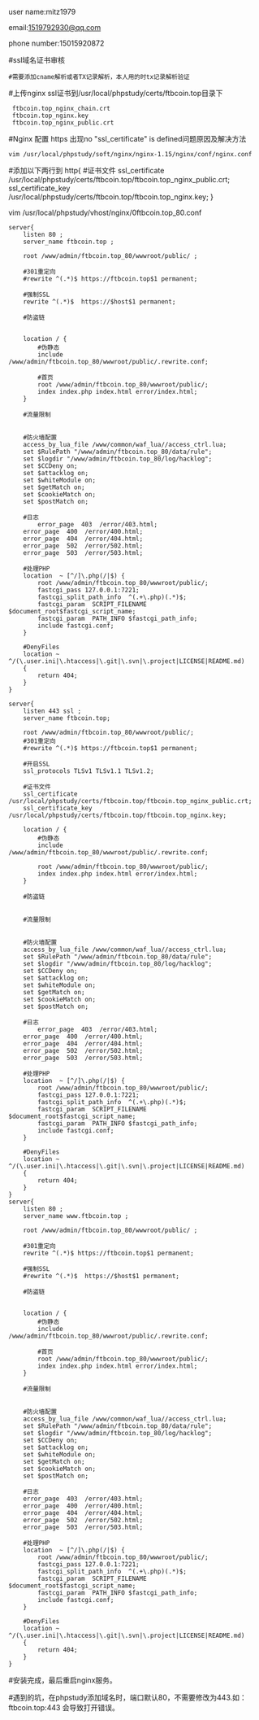 user name:mitz1979

email:1519792930@qq.com

phone number:15015920872

#ssl域名证书审核

	#需要添加cname解析或者TX记录解析，本人用的时tx记录解析验证



#上传nginx ssl证书到/usr/local/phpstudy/certs/ftbcoin.top目录下

 	 ftbcoin.top_nginx_chain.crt
 	 ftbcoin.top_nginx.key
 	 ftbcoin.top_nginx_public.crt

#Nginx 配置 https 出现no "ssl_certificate" is defined问题原因及解决方法

	vim /usr/local/phpstudy/soft/nginx/nginx-1.15/nginx/conf/nginx.conf
	
#添加以下两行到
	http{
		#证书文件
		ssl_certificate /usr/local/phpstudy/certs/ftbcoin.top/ftbcoin.top_nginx_public.crt; 
		ssl_certificate_key /usr/local/phpstudy/certs/ftbcoin.top/ftbcoin.top_nginx.key;
	}
	
vim /usr/local/phpstudy/vhost/nginx/0ftbcoin.top_80.conf

	server{
		listen 80 ;
		server_name ftbcoin.top ;

		root /www/admin/ftbcoin.top_80/wwwroot/public/ ;

		#301重定向
		#rewrite ^(.*)$ https://ftbcoin.top$1 permanent;

		#强制SSL
		rewrite ^(.*)$  https://$host$1 permanent;

		#防盗链


		location / {
			#伪静态
			include /www/admin/ftbcoin.top_80/wwwroot/public/.rewrite.conf;

			#首页
			root /www/admin/ftbcoin.top_80/wwwroot/public/;
			index index.php index.html error/index.html;
		}

		#流量限制


		#防火墙配置
		access_by_lua_file /www/common/waf_lua//access_ctrl.lua;
		set $RulePath "/www/admin/ftbcoin.top_80/data/rule";
		set $logdir "/www/admin/ftbcoin.top_80/log/hacklog";
		set $CCDeny on;
		set $attacklog on;
		set $whiteModule on;
		set $getMatch on;
		set $cookieMatch on;
		set $postMatch on;

		#日志
			error_page  403  /error/403.html;
		error_page  400  /error/400.html;
		error_page  404  /error/404.html;
		error_page  502  /error/502.html;
		error_page  503  /error/503.html;

		#处理PHP
		location  ~ [^/]\.php(/|$) {
			root /www/admin/ftbcoin.top_80/wwwroot/public/;
			fastcgi_pass 127.0.0.1:7221;
			fastcgi_split_path_info  ^(.+\.php)(.*)$;
			fastcgi_param  SCRIPT_FILENAME $document_root$fastcgi_script_name;
			fastcgi_param  PATH_INFO $fastcgi_path_info;
			include fastcgi.conf;
		}

		#DenyFiles
		location ~ ^/(\.user.ini|\.htaccess|\.git|\.svn|\.project|LICENSE|README.md)
		{
			return 404;
		}
	}

	server{
		listen 443 ssl ;
		server_name ftbcoin.top;

		root /www/admin/ftbcoin.top_80/wwwroot/public/;
		#301重定向
		#rewrite ^(.*)$ https://ftbcoin.top$1 permanent;

		#开启SSL
		ssl_protocols TLSv1 TLSv1.1 TLSv1.2;

		#证书文件
		ssl_certificate /usr/local/phpstudy/certs/ftbcoin.top/ftbcoin.top_nginx_public.crt; 
		ssl_certificate_key /usr/local/phpstudy/certs/ftbcoin.top/ftbcoin.top_nginx.key;

		location / {
			#伪静态
			include /www/admin/ftbcoin.top_80/wwwroot/public/.rewrite.conf;

			root /www/admin/ftbcoin.top_80/wwwroot/public/;
			index index.php index.html error/index.html;
		}

		#防盗链


		#流量限制


		#防火墙配置
		access_by_lua_file /www/common/waf_lua//access_ctrl.lua;
		set $RulePath "/www/admin/ftbcoin.top_80/data/rule";
		set $logdir "/www/admin/ftbcoin.top_80/log/hacklog";
		set $CCDeny on;
		set $attacklog on;
		set $whiteModule on;
		set $getMatch on;
		set $cookieMatch on;
		set $postMatch on;

		#日志
			error_page  403  /error/403.html;
		error_page  400  /error/400.html;
		error_page  404  /error/404.html;
		error_page  502  /error/502.html;
		error_page  503  /error/503.html;

		#处理PHP
		location  ~ [^/]\.php(/|$) {
			root /www/admin/ftbcoin.top_80/wwwroot/public/;
			fastcgi_pass 127.0.0.1:7221;
			fastcgi_split_path_info  ^(.+\.php)(.*)$;
			fastcgi_param  SCRIPT_FILENAME $document_root$fastcgi_script_name;
			fastcgi_param  PATH_INFO $fastcgi_path_info;
			include fastcgi.conf;
		}

		#DenyFiles
		location ~ ^/(\.user.ini|\.htaccess|\.git|\.svn|\.project|LICENSE|README.md)
		{
			return 404;
		}
	}
	server{
		listen 80 ;
		server_name www.ftbcoin.top ;

		root /www/admin/ftbcoin.top_80/wwwroot/public/ ;

		#301重定向
		rewrite ^(.*)$ https://ftbcoin.top$1 permanent;

		#强制SSL
		#rewrite ^(.*)$  https://$host$1 permanent;

		#防盗链


		location / {
			#伪静态
			include /www/admin/ftbcoin.top_80/wwwroot/public/.rewrite.conf;

			#首页
			root /www/admin/ftbcoin.top_80/wwwroot/public/;
			index index.php index.html error/index.html;
		}

		#流量限制


		#防火墙配置
		access_by_lua_file /www/common/waf_lua//access_ctrl.lua;
		set $RulePath "/www/admin/ftbcoin.top_80/data/rule";
		set $logdir "/www/admin/ftbcoin.top_80/log/hacklog";
		set $CCDeny on;
		set $attacklog on;
		set $whiteModule on;
		set $getMatch on;
		set $cookieMatch on;
		set $postMatch on;

		#日志
		error_page  403  /error/403.html;
		error_page  400  /error/400.html;
		error_page  404  /error/404.html;
		error_page  502  /error/502.html;
		error_page  503  /error/503.html;

		#处理PHP
		location  ~ [^/]\.php(/|$) {
			root /www/admin/ftbcoin.top_80/wwwroot/public/;
			fastcgi_pass 127.0.0.1:7221;
			fastcgi_split_path_info  ^(.+\.php)(.*)$;
			fastcgi_param  SCRIPT_FILENAME $document_root$fastcgi_script_name;
			fastcgi_param  PATH_INFO $fastcgi_path_info;
			include fastcgi.conf;
		}

		#DenyFiles
		location ~ ^/(\.user.ini|\.htaccess|\.git|\.svn|\.project|LICENSE|README.md)
		{
			return 404;
		}
	}

#安装完成，最后重启nginx服务。

#遇到的坑，在phpstudy添加域名时，端口默认80，不需要修改为443.如：
ftbcoin.top:443 会导致打开错误。
